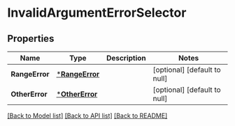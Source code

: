 # InvalidArgumentErrorSelector

## Properties
Name | Type | Description | Notes
------------ | ------------- | ------------- | -------------
**RangeError** | [***RangeError**](RangeError.md) |  | [optional] [default to null]
**OtherError** | [***OtherError**](OtherError.md) |  | [optional] [default to null]

[[Back to Model list]](../README.md#documentation-for-models) [[Back to API list]](../README.md#documentation-for-api-endpoints) [[Back to README]](../README.md)

